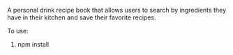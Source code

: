 A personal drink recipe book that allows users to search by ingredients they have in their kitchen and save their favorite recipes.

To use:

1. npm install